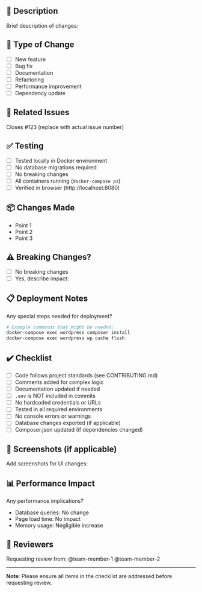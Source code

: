 ## 📝 Description

Brief description of changes:

## 🎯 Type of Change

- [ ] New feature
- [ ] Bug fix
- [ ] Documentation
- [ ] Refactoring
- [ ] Performance improvement
- [ ] Dependency update

## 🔗 Related Issues

Closes #123 (replace with actual issue number)

## ✅ Testing

- [ ] Tested locally in Docker environment
- [ ] No database migrations required
- [ ] No breaking changes
- [ ] All containers running (`docker-compose ps`)
- [ ] Verified in browser (http://localhost:8080)

## 📦 Changes Made

- Point 1
- Point 2
- Point 3

## ⚠️ Breaking Changes?

- [ ] No breaking changes
- [ ] Yes, describe impact:

## 📋 Deployment Notes

Any special steps needed for deployment?

```bash
# Example commands that might be needed:
docker-compose exec wordpress composer install
docker-compose exec wordpress wp cache flush
```

## ✔️ Checklist

- [ ] Code follows project standards (see CONTRIBUTING.md)
- [ ] Comments added for complex logic
- [ ] Documentation updated if needed
- [ ] `.env` is NOT included in commits
- [ ] No hardcoded credentials or URLs
- [ ] Tested in all required environments
- [ ] No console errors or warnings
- [ ] Database changes exported (if applicable)
- [ ] Composer.json updated (if dependencies changed)

## 🎨 Screenshots (if applicable)

Add screenshots for UI changes:

## 📊 Performance Impact

Any performance implications?

- Database queries: No change
- Page load time: No impact
- Memory usage: Negligible increase

## 👥 Reviewers

Requesting review from: @team-member-1 @team-member-2

---

**Note**: Please ensure all items in the checklist are addressed before requesting review.
